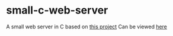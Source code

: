 # small-c-web-server
A small web server in C based on [this project](https://github.com/infraredCoding/cerveur)
Can be viewed [here](https://infinite-atoll-32518.herokuapp.com)
